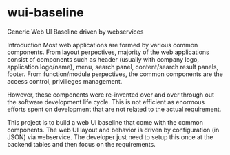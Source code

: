 # wui-baseline
Generic Web UI Baseline driven by webservices

Introduction
Most web applications are formed by various common components.
From layout perpectives, majority of the web applications consist of components such as header (usually with company logo,
application logo/name), menu, search panel, content/search result panels, footer.
From function/module perpectives, the common components are the access control, privilleges management.

However, these components were re-invented over and over through out the software development life cycle.
This is not efficient as enormous efforts spent on development that are not related to the actual requirement.

This project is to build a web UI baseline that come with the common components.
The web UI layout and behavior is driven by configuration (in JSON) via webservice.
The developer just need to setup this once at the backend tables and then focus on the requirements.
